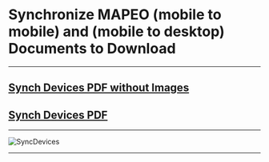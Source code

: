 # Synchronize MAPEO (mobile to mobile) and (mobile to desktop) Documents to Download

---

## [Synch Devices PDF without Images](docsPDF/Sync.pdf)

## [Synch Devices PDF](docsPDF/SyncIMG.pdf)

---

![SyncDevices](images/sync.png)

---